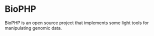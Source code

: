 # BioPHP
BioPHP is an open source project that implements some light tools for manipulating genomic data.
